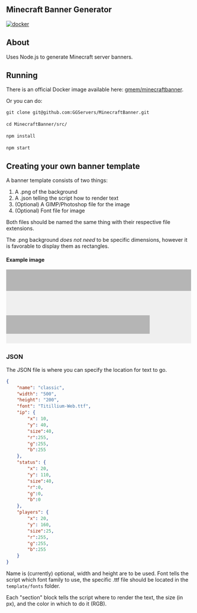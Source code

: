 Minecraft Banner Generator
---

[![docker](https://img.shields.io/badge/docker-latest-blue.svg)](https://hub.docker.com/r/gmem/minecraftbanner/)

## About

Uses Node.js to generate Minecraft server banners.

## Running

There is an official Docker image available here: [gmem/minecraftbanner](https://hub.docker.com/r/gmem/minecraftbanner/).

Or you can do:

```
git clone git@github.com:GGServers/MinecraftBanner.git

cd MinecraftBanner/src/

npm install

npm start
```

## Creating your own banner template

A banner template consists of two things:

1. A .png of the background
2. A .json telling the script how to render text
3. (Optional) A GIMP/Photoshop file for the image
4. (Optional) Font file for image

Both files should be named the same thing with their respective file extensions.

The .png background _does not need_ to be specific dimensions, however it is
favorable to display them as rectangles.

#### Example image

![Example](https://raw.githubusercontent.com/GGServers/MinecraftBanner/v1/src/template/image/classic.png)

### JSON

The JSON file is where you can specify the location for text to go.

```json
{
    "name": "classic",
    "width": "500",
    "height": "200",
    "font": "Titillium-Web.ttf",
    "ip": {
        "x": 10,
        "y": 40,
        "size":40,
        "r":255,
        "g":255,
        "b":255
    },
    "status": {
        "x": 20,
        "y": 110,
        "size":40,
        "r":0,
        "g":0,
        "b":0
    },
    "players": {
        "x": 20,
        "y": 160,
        "size":25,
        "r":255,
        "g":255,
        "b":255
    }
}

```

Name is (currently) optional, width and height are to be used. Font tells the script which font family to use, the specific .ttf file should be located in the `template/fonts` folder.

Each "section" block tells the script where to render the text, the size (in px), and the color in which to do it (RGB).

